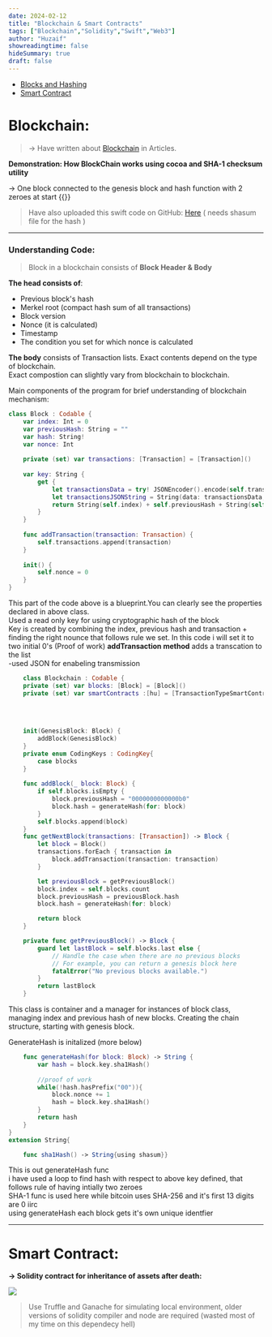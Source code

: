 ```yaml
---
date: 2024-02-12
title: "Blockchain & Smart Contracts"
tags: ["Blockchain","Solidity","Swift","Web3"]
author: "Huzaif"
showreadingtime: false
hideSummary: true
draft: false
---
```


- [Blocks and Hashing](#understanding-code)
- [Smart Contract](#smart-contract)

# Blockchain:

>->  Have written about [Blockchain](/Articles/BlockChain.md) in Articles.
>
**Demonstration: How BlockChain works using cocoa and SHA-1 checksum utility**

-> One block connected to the genesis block and hash function with 2 zeroes at start
{{<youtube dsYQxNIGCRk>}} 


>Have also uploaded this swift code on GitHub:  [Here](https://github.com/huz4f/Blockchain) ( needs shasum file for the hash ) 

---

###  Understanding Code:
>Block in a blockchain consists of **Block Header & Body**
>
**The head consists of**:
- Previous block's hash
- Merkel root (compact hash sum of all transactions)
- Block version
- Nonce (it is calculated)
- Timestamp 
- The condition you set for which nonce is calculated

**The body** consists of Transaction lists. Exact contents depend on the type of blockchain. \
Exact compostion can slightly vary from blockchain to blockchain.

Main components of the program for brief understanding of blockchain mechanism:
```swift
class Block : Codable {
    var index: Int = 0
    var previousHash: String = ""
    var hash: String!
    var nonce: Int
    
    private (set) var transactions: [Transaction] = [Transaction]()
    
    var key: String {
        get {
            let transactionsData = try! JSONEncoder().encode(self.transactions)
            let transactionsJSONString = String(data: transactionsData, encoding: .utf8)
            return String(self.index) + self.previousHash + String(self.nonce) + (transactionsJSONString ?? "")
        }
    }
    
    func addTransaction(transaction: Transaction) {
        self.transactions.append(transaction)
    }
    
    init() {
        self.nonce = 0
    }
}
```
This part of the code above is a blueprint.You can clearly see the properties declared in above class. \
Used a read only key for using cryptographic hash of the block \
Key is created by combining the index, previous hash and transaction + finding the right nounce that follows rule we set. In this code i will set it to two initial 0's (Proof of work)
**addTransaction method** adds a transcation to the list \
-used JSON for enabeling transmission

```swift
    class Blockchain : Codable {
    private (set) var blocks: [Block] = [Block]()
    private (set) var smartContracts :[hu] = [TransactionTypeSmartContract()]
    
    
    
    
    init(GenesisBlock: Block) {
        addBlock(GenesisBlock)
    }
    private enum CodingKeys : CodingKey{
        case blocks
    }
    
    func addBlock(_ block: Block) {
        if self.blocks.isEmpty {
            block.previousHash = "0000000000000b0"
            block.hash = generateHash(for: block)
        }
        self.blocks.append(block)
    }
    func getNextBlock(transactions: [Transaction]) -> Block {
        let block = Block()
        transactions.forEach { transaction in
            block.addTransaction(transaction: transaction)
        }

        let previousBlock = getPreviousBlock()
        block.index = self.blocks.count
        block.previousHash = previousBlock.hash
        block.hash = generateHash(for: block)

        return block
    }

    private func getPreviousBlock() -> Block {
        guard let lastBlock = self.blocks.last else {
            // Handle the case when there are no previous blocks
            // For example, you can return a genesis block here
            fatalError("No previous blocks available.")
        }
        return lastBlock
    }
```
This class is container and a manager for instances of block class, managing index and previous hash of new blocks. Creating the chain structure, starting with genesis block.

GenerateHash is initalized (more below)


```swift
    func generateHash(for block: Block) -> String {
        var hash = block.key.sha1Hash()
        
        //proof of work
        while(!hash.hasPrefix("00")){
            block.nonce += 1
            hash = block.key.sha1Hash()
        }
        return hash
    }
}
extension String{

    func sha1Hash() -> String{using shasum}}
```
This is out generateHash func \
i have used a loop to find hash with respect to above key defined, that follows rule of having intially two zeroes \
SHA-1 func is used here while bitcoin uses SHA-256 and it's first 13 digits are 0 iirc \
using generateHash each block gets it's own unique identfier

---

# Smart Contract:
 **-> Solidity contract for inheritance of assets after death:**


![](/Projects/sol.png)

> Use Truffle and Ganache for simulating local environment, older versions of solidity compiler and node are required (wasted most of my time on this dependecy hell)










